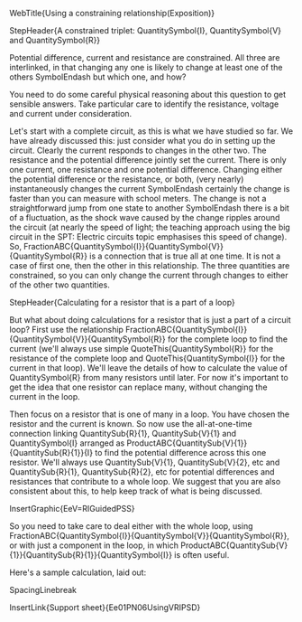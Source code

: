 WebTitle{Using a constraining relationship(Exposition)}

StepHeader{A constrained triplet: QuantitySymbol{I}, QuantitySymbol{V} and QuantitySymbol{R}}

Potential difference, current and resistance are constrained. All three are interlinked, in that changing any one is likely to change at least one of the others SymbolEndash but which one, and how?

You need to do some careful physical reasoning about this question to get sensible answers. Take particular care to identify the resistance, voltage and current under consideration.

Let's start with a complete circuit, as this is what we have studied so far. We have already discussed this: just consider what you do in setting up the circuit. Clearly the current responds to changes in the other two. The resistance and the potential difference jointly set the current. There is only one current, one resistance and one potential difference. Changing either the potential difference or the resistance, or both, (very nearly) instantaneously changes the current SymbolEndash certainly the change is faster than you can measure with school meters. The change is not a straightforward jump from one state to another SymbolEndash there is a bit of a fluctuation, as the shock wave caused by the change ripples around the circuit (at nearly the speed of light; the teaching approach using the big circuit in the SPT: Electric circuits topic emphasises this speed of change). So, FractionABC{QuantitySymbol{I}}{QuantitySymbol{V}}{QuantitySymbol{R}} is a connection that is true all at one time. It is not a case of first one, then the other in this relationship. The three quantities are constrained, so you can only change the current through changes to either of the other two quantities.

StepHeader{Calculating for a resistor that is a part of a loop}

But what about doing calculations for a resistor that is just a part of a circuit loop? First use the relationship FractionABC{QuantitySymbol{I}}{QuantitySymbol{V}}{QuantitySymbol{R}} for the complete loop to find the current (we'll always use simple QuoteThis{QuantitySymbol{R}} for the resistance of the complete loop and QuoteThis{QuantitySymbol{I}} for the current in that loop). We'll leave the details of how to calculate the value of QuantitySymbol{R} from many resistors until later. For now it's important to get the idea that one resistor can replace many, without changing the current in the loop.

Then focus on a resistor that is one of many in a loop. You have chosen the resistor and the current is known. So now use the all-at-one-time connection linking QuantitySub{R}{1}, QuantitySub{V}{1} and QuantitySymbol{I} arranged as ProductABC{QuantitySub{V}{1}}{QuantitySub{R}{1}}{I} to find the potential difference across this one resistor. We'll always use QuantitySub{V}{1}, QuantitySub{V}{2}, etc and QuantitySub{R}{1}, QuantitySub{R}{2}, etc for potential differences and resistances that contribute to a whole loop. We suggest that you are also consistent about this, to help keep track of what is being discussed.

InsertGraphic{EeV=RIGuidedPSS}

So you need to take care to deal either with the whole loop, using FractionABC{QuantitySymbol{I}}{QuantitySymbol{V}}{QuantitySymbol{R}}, or with just a component in the loop, in which ProductABC{QuantitySub{V}{1}}{QuantitySub{R}{1}}{QuantitySymbol{I}} is often useful.

Here's a sample calculation, laid out:

SpacingLinebreak

InsertLink{Support sheet}{Ee01PN06UsingVRIPSD}

